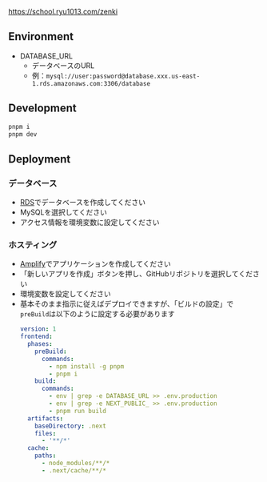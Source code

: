 https://school.ryu1013.com/zenki

## Environment

- DATABASE_URL
  - データベースのURL
  - 例：`mysql://user:password@database.xxx.us-east-1.rds.amazonaws.com:3306/database`


## Development
```bash
pnpm i
pnpm dev
```

## Deployment

### データベース
- [RDS](https://us-east-1.console.aws.amazon.com/rds/home?region=us-east-1#)でデータベースを作成してください
- MySQLを選択してください
- アクセス情報を環境変数に設定してください

### ホスティング
- [Amplify](https://us-east-1.console.aws.amazon.com/amplify/apps)でアプリケーションを作成してください
- 「新しいアプリを作成」ボタンを押し、GitHubリポジトリを選択してください
- 環境変数を設定してください
- 基本そのまま指示に従えばデプロイできますが、「ビルドの設定」で`preBuild`は以下のように設定する必要があります
  ```yml
  version: 1
  frontend:
    phases:
      preBuild:
        commands:
          - npm install -g pnpm
          - pnpm i
      build:
        commands:
          - env | grep -e DATABASE_URL >> .env.production
          - env | grep -e NEXT_PUBLIC_ >> .env.production
          - pnpm run build
    artifacts:
      baseDirectory: .next
      files:
        - '**/*'
    cache:
      paths:
        - node_modules/**/*
        - .next/cache/**/*
  ```
